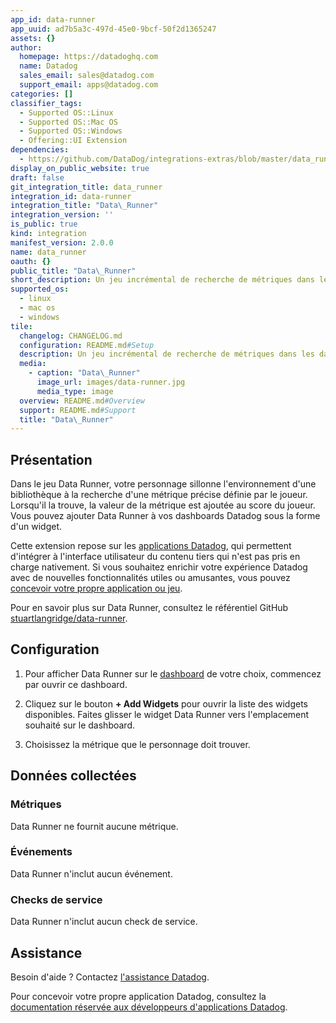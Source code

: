 ```yaml
---
app_id: data-runner
app_uuid: ad7b5a3c-497d-45e0-9bcf-50f2d1365247
assets: {}
author:
  homepage: https://datadoghq.com
  name: Datadog
  sales_email: sales@datadog.com
  support_email: apps@datadog.com
categories: []
classifier_tags:
  - Supported OS::Linux
  - Supported OS::Mac OS
  - Supported OS::Windows
  - Offering::UI Extension
dependencies:
  - https://github.com/DataDog/integrations-extras/blob/master/data_runner/README.md
display_on_public_website: true
draft: false
git_integration_title: data_runner
integration_id: data-runner
integration_title: "Data\_Runner"
integration_version: ''
is_public: true
kind: integration
manifest_version: 2.0.0
name: data_runner
oauth: {}
public_title: "Data\_Runner"
short_description: Un jeu incrémental de recherche de métriques dans les dashboards Datadog.
supported_os:
  - linux
  - mac os
  - windows
tile:
  changelog: CHANGELOG.md
  configuration: README.md#Setup
  description: Un jeu incrémental de recherche de métriques dans les dashboards Datadog.
  media:
    - caption: "Data\_Runner"
      image_url: images/data-runner.jpg
      media_type: image
  overview: README.md#Overview
  support: README.md#Support
  title: "Data\_Runner"
---
```

## Présentation

Dans le jeu Data Runner, votre personnage sillonne l'environnement d'une bibliothèque à la recherche d'une métrique précise définie par le joueur. Lorsqu'il la trouve, la valeur de la métrique est ajoutée au score du joueur. Vous pouvez ajouter Data Runner à vos dashboards Datadog sous la forme d'un widget. 

Cette extension repose sur les [applications Datadog][1], qui permettent d'intégrer à l'interface utilisateur du contenu tiers qui n'est pas pris en charge nativement. Si vous souhaitez enrichir votre expérience Datadog avec de nouvelles fonctionnalités utiles ou amusantes, vous pouvez [concevoir votre propre application ou jeu][1]. 

Pour en savoir plus sur Data Runner, consultez le référentiel GitHub [stuartlangridge/data-runner][2].

## Configuration

1. Pour afficher Data Runner sur le [dashboard][3] de votre choix, commencez par ouvrir ce dashboard.

2. Cliquez sur le bouton **+ Add Widgets** pour ouvrir la liste des widgets disponibles. Faites glisser le widget Data Runner vers l'emplacement souhaité sur le dashboard.

3. Choisissez la métrique que le personnage doit trouver.

## Données collectées

### Métriques

Data Runner ne fournit aucune métrique.

### Événements

Data Runner n'inclut aucun événement.

### Checks de service

Data Runner n'inclut aucun check de service.

## Assistance

Besoin d'aide ? Contactez [l'assistance Datadog][4].

Pour concevoir votre propre application Datadog, consultez la [documentation réservée aux développeurs d'applications Datadog][1].

[1]: https://docs.datadoghq.com/fr/developers/datadog_apps
[2]: https://github.com/stuartlangridge/data-runner
[3]: https://app.datadoghq.com/dashboard/lists
[4]: https://www.datadoghq.com/support/